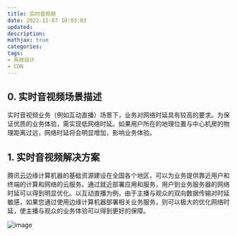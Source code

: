 ```yaml
---
title: 实时音视频
date: 2022-12-07 10:03:03
updated:
description: 
mathjax: true
categories:
tags: 
- 系统设计
- CDN
---
```


## 0. 实时音视频场景描述

实时音视频业务（例如互动直播）场景下，业务对网络时延具有较高的要求。为保证优质的业务体验，需实现低网络时延。如果用户所在的地理位置与中心机房的物理距离过远，网络时延将会明显增加，影响业务体验。

<!-- more -->

## 1. 实时音视频解决方案

腾讯云边缘计算机器的基础资源建设在全国各个地区，可以为业务提供靠近用户和终端的计算和网络的云服务。通过就近部署应用和服务，用户到业务服务器的网络时延可以得到明显优化。以互动直播为例，由于主播与观众的双向数据传输对时延敏感，如果您通过使用边缘计算机器部署相关业务服务，则可以极大的优化网络时延，使主播与观众的业务体验可以得到更好的保障。

![image](https://cdn.staticaly.com/gh/neowei1987/blog_assets@main/image.3gsc69vwexa0.webp)